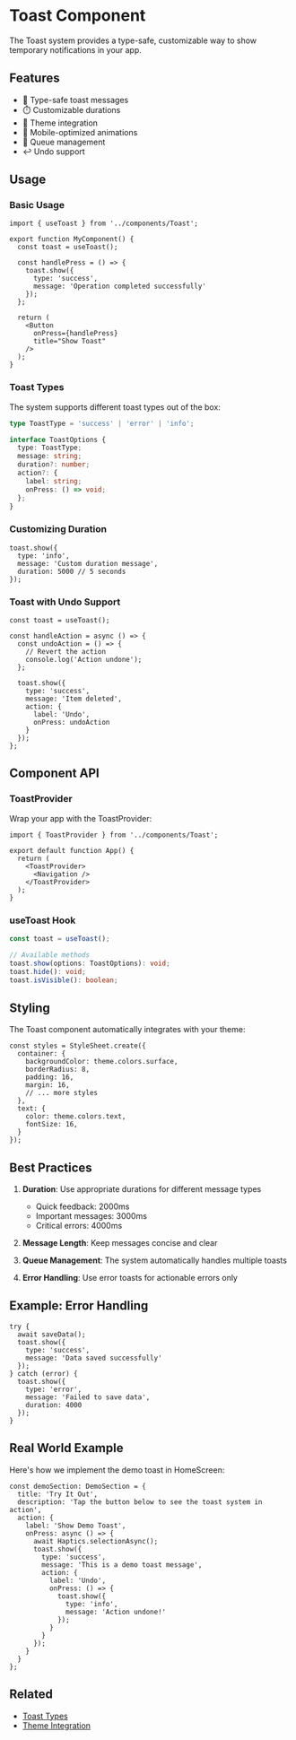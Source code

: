 # Toast Component

The Toast system provides a type-safe, customizable way to show temporary notifications in your app.

## Features

- 🎯 Type-safe toast messages
- ⏱️ Customizable durations
- 🎨 Theme integration
- 📱 Mobile-optimized animations
- 🔄 Queue management
- ↩️ Undo support

## Usage

### Basic Usage

```tsx
import { useToast } from '../components/Toast';

export function MyComponent() {
  const toast = useToast();
  
  const handlePress = () => {
    toast.show({
      type: 'success',
      message: 'Operation completed successfully'
    });
  };
  
  return (
    <Button
      onPress={handlePress}
      title="Show Toast"
    />
  );
}
```

### Toast Types

The system supports different toast types out of the box:

```typescript
type ToastType = 'success' | 'error' | 'info';

interface ToastOptions {
  type: ToastType;
  message: string;
  duration?: number;
  action?: {
    label: string;
    onPress: () => void;
  };
}
```

### Customizing Duration

```tsx
toast.show({
  type: 'info',
  message: 'Custom duration message',
  duration: 5000 // 5 seconds
});
```

### Toast with Undo Support

```tsx
const toast = useToast();

const handleAction = async () => {
  const undoAction = () => {
    // Revert the action
    console.log('Action undone');
  };

  toast.show({
    type: 'success',
    message: 'Item deleted',
    action: {
      label: 'Undo',
      onPress: undoAction
    }
  });
};
```

## Component API

### ToastProvider

Wrap your app with the ToastProvider:

```tsx
import { ToastProvider } from '../components/Toast';

export default function App() {
  return (
    <ToastProvider>
      <Navigation />
    </ToastProvider>
  );
}
```

### useToast Hook

```typescript
const toast = useToast();

// Available methods
toast.show(options: ToastOptions): void;
toast.hide(): void;
toast.isVisible(): boolean;
```

## Styling

The Toast component automatically integrates with your theme:

```tsx
const styles = StyleSheet.create({
  container: {
    backgroundColor: theme.colors.surface,
    borderRadius: 8,
    padding: 16,
    margin: 16,
    // ... more styles
  },
  text: {
    color: theme.colors.text,
    fontSize: 16,
  }
});
```

## Best Practices

1. **Duration**: Use appropriate durations for different message types
   - Quick feedback: 2000ms
   - Important messages: 3000ms
   - Critical errors: 4000ms

2. **Message Length**: Keep messages concise and clear

3. **Queue Management**: The system automatically handles multiple toasts

4. **Error Handling**: Use error toasts for actionable errors only

## Example: Error Handling

```tsx
try {
  await saveData();
  toast.show({
    type: 'success',
    message: 'Data saved successfully'
  });
} catch (error) {
  toast.show({
    type: 'error',
    message: 'Failed to save data',
    duration: 4000
  });
}
```

## Real World Example

Here's how we implement the demo toast in HomeScreen:

```tsx
const demoSection: DemoSection = {
  title: 'Try It Out',
  description: 'Tap the button below to see the toast system in action',
  action: {
    label: 'Show Demo Toast',
    onPress: async () => {
      await Haptics.selectionAsync();
      toast.show({
        type: 'success',
        message: 'This is a demo toast message',
        action: {
          label: 'Undo',
          onPress: () => {
            toast.show({
              type: 'info',
              message: 'Action undone!'
            });
          }
        }
      });
    }
  }
};
```

## Related
- [Toast Types](../types/toast-types.md)
- [Theme Integration](../features/theme-system.md)
